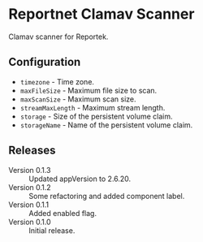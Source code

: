 # Reportnet Clamav Scanner

Clamav scanner for Reportek.


## Configuration

- `timezone` - Time zone.
- `maxFileSize` - Maximum file size to scan.
- `maxScanSize` - Maximum scan size.
- `streamMaxLength` - Maximum stream length.
- `storage` - Size of the persistent volume claim.
- `storageName` - Name of the persistent volume claim.

## Releases

<dl>

  <dt>Version 0.1.3</dt>
  <dd>Updated appVersion to 2.6.20.</dd>

  <dt>Version 0.1.2</dt>
  <dd>Some refactoring and added component label.</dd>

  <dt>Version 0.1.1</dt>
  <dd>Added enabled flag.</dd>

  <dt>Version 0.1.0</dt>
  <dd>Initial release.</dd>

</dl>
